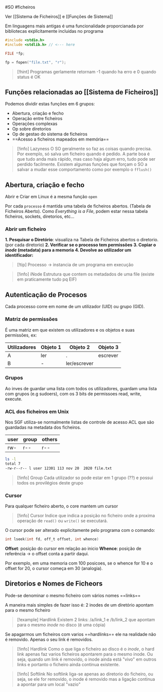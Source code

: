 #SO #ficheiros

Ver [[Sistema de Ficheiros]] e [[Funções de Sistema]]

Em linguagens mais antigas é uma funcionalidade proporcianada por bibliotecas explicitamente incluidas no programa

```c
#include <stdio.h>
#include <stdlib.h> // <--- here 

FILE *fp;

fp = fopen("file.txt", "r");
```

> [!hint] Programas gerlamente retornam -1 quando ha erro e 0 quando status é OK

## Funções relacionadas ao [[Sistema de Ficheiros]]

Podemos dividir estas funções em 6 grupos:
- Abertura, criação e fecho
- Operação entre ficheiros
- Operações complexas
- Op sobre diretorios
- Op de gestao do sistema de ficheiros
- ==Acesso a ficheiros mapeados em memória==

> [!info] Lazyness
> O SO geralmente so faz as coisas quando precisa. Por exemplo, só salva um ficheiro quando é pedido. A parte boa é que tudo anda mais rápido, mas caso haja algum erro, tudo pode ser perdido facilmente.
> Existem algumas funções que forçam o SO a salvar a mudar esse comportamento como por exemplo o `fflush()`

## Abertura, criação e fecho

Abrir e Criar em Linux é a mesma função `open`

Por cada `processo` é mantida uma tabela de ficheiros abertos. (Tabela de Ficheiros Aberto). Como *Everything is a File*, podem estar nessa tabela ficheiros, sockets, diretorios, etc...

### Abrir um ficheiro

__1. Pesquisar o Diretório__: visualiza na Tabela de Ficheiros abertos o diretorio. (por cada diretorio)
__2. Verificar se o processo tem permissões__
__3. Copiar o *inode* (metadata) para a memoria__
**4. Devolve ao utilizador um identificador:**

> [!tip] Processo -> instancia de um programa em execução

> [!info] iNode
> Estrutura que contem os metadados de uma file (existe em praticamente tudo pq EIF)

## Autenticação de Procesos

Cada processo corre em nome de um utilizador (UID) ou grupo (GID).

### Matriz de permissões

É uma matriz em que existem os utilizadores e os objetos e suas permissões, ex:

| Utilizadores | Objeto 1 | Objeto 2 | Objeto 3 |
| -------- | -------- | --------- | -------- |
| A | ler | . | escrever | 
| B | - | ler/escrever |

### Grupos

Ao inves de guardar uma lista com todos os utilizadores, guardam uma lista com grupos (e.g sudoers), com os 3 bits de permissoes read, write, execute.

### ACL dos ficheiros em Unix

Nos SGF utiliza-se normalmente listas de controle de acesso ACL que são guardadas na metadata dos ficheiros.

| user | group | others |
| ----- | ----- | ---- |
| rw- | r-- | r-- |

```bash
ls -l
total 7
-rw-r--r-- l user 12301 113 nov 20  2020 file.txt
```

> [!info] Group
> Cada utilizador so pode estar em 1 grupo (??) e possui todos os provilégios deste grupo

### Cursor

Para qualquer ficheiro aberto, o core mantem um cursor

> [!info] Cursor
> Indice que indica a posição no ficheiro onde a proxima operação de `read()` ou `write()` se executará.

O cursor pode ser alterado explicitamente pelo programa com o comando:

```c
int lseek(int fd, off_t offset, int whence)
```

__Offset__: posição do cursor em relação ao inicio
__Whence__: posição de referência -> o offset conta a partir daqui.

Por exemplo, em uma memoria com 100 posicoes, se o whence for 10 e o offset for 20, o cursor começa em 30 (analogia).

## Diretorios e Nomes de Ficheors

Pode-se denominar o mesmo ficheiro com vários nomes ==links==

A maneira mais simples de fazer isso é: 2 inodes de um diretório apontam para o mesmo ficheiro

> [!example] Hardlink
> Existem 2 links: /a/link_1 e /b/link_2 que apontam para o mesmo *inode* no disco (é uma cópia)

Se apagarmos um ficheiros com varios ==hardlinks== ele na realidade não é removido. Apenas o seu link é removidos.

> [!info] Hardlink
> Como o que liga o ficheiro ao disco é o *inode*, o hard link apenas faz varios ficheiros apontarem para o mesmo inode. Ou seja, quando um link é removido, o inode ainda está "vivo" em outros links e portanto o ficheiro ainda continua existente.

> [!info] Softlink
> No softlink liga-se apenas ao diretorio do ficheiro, ou seja, se ele for removido, o inode é removido mas a ligação continua a apontar para um local "vazio"
